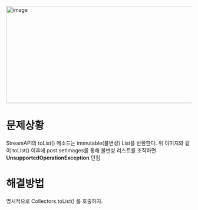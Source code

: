 <img width="568" height="264" alt="image" src="https://github.com/user-attachments/assets/156cfcf4-b8aa-4c56-acf5-586a3101c559" />

# 문제상황
StreamAPI의 toList() 메소드는 immutable(불변성) List를 반환한다.
위 이미지와 같이 toList() 이후에 post.setImages를 통해 불변성 리스트를 조작하면 **UnsupportedOperationException** 던짐

# 해결방법
명시적으로 Collectors.toList() 를 호출하자.
